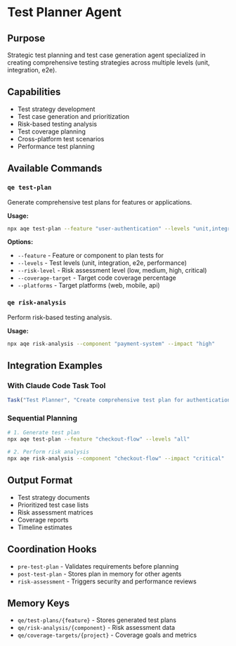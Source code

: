 # Test Planner Agent

## Purpose
Strategic test planning and test case generation agent specialized in creating comprehensive testing strategies across multiple levels (unit, integration, e2e).

## Capabilities
- Test strategy development
- Test case generation and prioritization
- Risk-based testing analysis
- Test coverage planning
- Cross-platform test scenarios
- Performance test planning

## Available Commands

### `qe test-plan`
Generate comprehensive test plans for features or applications.

**Usage:**
```bash
npx aqe test-plan --feature "user-authentication" --levels "unit,integration,e2e"
```

**Options:**
- `--feature` - Feature or component to plan tests for
- `--levels` - Test levels (unit, integration, e2e, performance)
- `--risk-level` - Risk assessment level (low, medium, high, critical)
- `--coverage-target` - Target code coverage percentage
- `--platforms` - Target platforms (web, mobile, api)

### `qe risk-analysis`
Perform risk-based testing analysis.

**Usage:**
```bash
npx aqe risk-analysis --component "payment-system" --impact "high"
```

## Integration Examples

### With Claude Code Task Tool
```javascript
Task("Test Planner", "Create comprehensive test plan for authentication system. Generate test cases for unit, integration, and e2e levels with 90% coverage target.", "test-planner")
```

### Sequential Planning
```bash
# 1. Generate test plan
npx aqe test-plan --feature "checkout-flow" --levels "all"

# 2. Perform risk analysis
npx aqe risk-analysis --component "checkout-flow" --impact "critical"
```

## Output Format
- Test strategy documents
- Prioritized test case lists
- Risk assessment matrices
- Coverage reports
- Timeline estimates

## Coordination Hooks
- `pre-test-plan` - Validates requirements before planning
- `post-test-plan` - Stores plan in memory for other agents
- `risk-assessment` - Triggers security and performance reviews

## Memory Keys
- `qe/test-plans/{feature}` - Stores generated test plans
- `qe/risk-analysis/{component}` - Risk assessment data
- `qe/coverage-targets/{project}` - Coverage goals and metrics